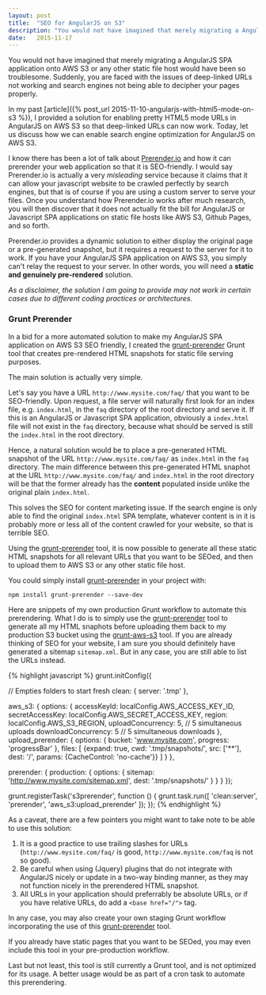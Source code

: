 ```yaml
---
layout: post
title:  "SEO for AngularJS on S3"
description: "You would not have imagined that merely migrating a AngularJS SPA application onto AWS S3 or any other static file host would have been so troublesome... Today, let us discuss how we enable search engine optimization for AngularJS on AWS S3."
date:   2015-11-17
---
```


<p class="intro"><span class="dropcap">Y</span>ou would not have imagined that merely migrating a AngularJS SPA application onto AWS S3 or any other static file host would have been so troublesome. Suddenly, you are faced with the issues of deep-linked URLs not working and search engines not being able to decipher your pages properly.</p>

In my past [article]({% post_url 2015-11-10-angularjs-with-html5-mode-on-s3 %}), I provided a solution for enabling pretty HTML5 mode URLs in AngularJS on AWS S3 so that deep-linked URLs can now work. Today, let us discuss how we can enable search engine optimization for AngularJS on AWS S3.

I know there has been a lot of talk about [Prerender.io](https://prerender.io/) and how it can prerender your web application so that it is SEO-friendly. I would say Prerender.io is actually a very *misleading* service because it claims that it can allow your javascript website to be crawled perfectly by search engines, but that is of course if you are using a custom server to serve your files. Once you understand how Prerender.io works after much research, you will then discover that it does not actually fit the bill for AngularJS or Javascript SPA applications on static file hosts like AWS S3, Github Pages, and so forth.

Prerender.io provides a dynamic solution to either display the original page or a pre-generated snapshot, but it requires a request to the server for it to work. If you have your AngularJS SPA application on AWS S3, you simply can't relay the request to your server. In other words, you will need a **static and genuinely pre-rendered** solution.

*As a disclaimer, the solution I am going to provide may not work in certain cases due to different coding practices or architectures.*

### Grunt Prerender ###

In a bid for a more automated solution to make my AngularJS SPA application on AWS S3 SEO friendly, I created the [grunt-prerender](https://github.com/ericluwj/grunt-prerender) Grunt tool that creates pre-rendered HTML snapshots for static file serving purposes.

The main solution is actually very simple.

Let's say you have a URL `http://www.mysite.com/faq/` that you want to be SEO-friendly. Upon request, a file server will naturally first look for an index file, e.g. `index.html`, in the `faq` directory of the root directory and serve it. If this is an AngularJS or Javascript SPA application, obviously a `index.html` file will not exist in the `faq` directory, because what should be served is still the `index.html` in the root directory.

Hence, a natural solution would be to place a pre-generated HTML snapshot of the URL `http://www.mysite.com/faq/` as `index.html` in the `faq` directory. The main difference between this pre-generated HTML snaphot at the URL `http://www.mysite.com/faq/` and `index.html` in the root directory will be that the former already has the **content** populated inside unlike the original plain `index.html`.

This solves the SEO for content marketing issue. If the search engine is only able to find the original `index.html` SPA template, whatever content is in it is probably more or less all of the content crawled for your website, so that is terrible SEO.

Using the [grunt-prerender](https://github.com/ericluwj/grunt-prerender) tool, it is now possible to generate all these static HTML snapshots for all relevant URLs that you want to be SEOed, and then to upload them to AWS S3 or any other static file host.

You could simply install [grunt-prerender](https://github.com/ericluwj/grunt-prerender) in your project with:

    npm install grunt-prerender --save-dev

Here are snippets of my own production Grunt workflow to automate this prerendering. What I do is to simply use the [grunt-prerender](https://github.com/ericluwj/grunt-prerender) tool to generate all my HTML snaphots before uploading them back to my production S3 bucket using the [grunt-aws-s3](https://github.com/MathieuLoutre/grunt-aws-s3) tool. If you are already thinking of SEO for your website, I am sure you should definitely have generated a sitemap `sitemap.xml`. But in any case, you are still able to list the URLs instead.

{% highlight javascript %}
grunt.initConfig({

  // Empties folders to start fresh
  clean: {
    server: '.tmp'
  },

  aws_s3: {
    options: {
      accessKeyId: localConfig.AWS_ACCESS_KEY_ID,
      secretAccessKey: localConfig.AWS_SECRET_ACCESS_KEY,
      region: localConfig.AWS_S3_REGION,
      uploadConcurrency: 5, // 5 simultaneous uploads
      downloadConcurrency: 5 // 5 simultaneous downloads
    },
    upload_prerender: {
      options: {
        bucket: 'www.mysite.com',
        progress: 'progressBar'
      },
      files: [
        {expand: true, cwd: '.tmp/snapshots/', src: ['**'], dest: '/', params: {CacheControl: 'no-cache'}}
      ]
    }
  },

  prerender: {
    production: {
      options: {
        sitemap: 'http://www.mysite.com/sitemap.xml',
        dest: '.tmp/snapshots/'
      }
    }
  }
});

grunt.registerTask('s3prerender', function () {
  grunt.task.run([
    'clean:server',
    'prerender',
    'aws_s3:upload_prerender'
  ]);
});
{% endhighlight %}

As a caveat, there are a few pointers you might want to take note to be able to use this solution:

1. It is a good practice to use trailing slashes for URLs (`http://www.mysite.com/faq/` is good, `http://www.mysite.com/faq` is not so good).
2. Be careful when using (Jquery) plugins that do not integrate with AngularJS nicely or update in a two-way binding manner, as they may not function nicely in the prerendered HTML snapshot.
3. All URLs in your application should preferrably be absolute URLs, or if you have relative URLs, do add a `<base href="/">` tag.

In any case, you may also create your own staging Grunt workflow incorporating the use of this [grunt-prerender](https://github.com/ericluwj/grunt-prerender) tool.

If you already have static pages that you want to be SEOed, you may even include this tool in your pre-production workflow.

Last but not least, this tool is still currently a Grunt tool, and is not optimized for its usage. A better usage would be as part of a cron task to automate this prerendering.